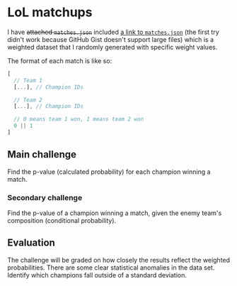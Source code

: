 # LoL matchups

I have ~~attached `matches.json`~~ included [a link to `matches.json`](http://dzheng.freeshell.org/matches.json.gz) (the first try didn't work because GitHub Gist doesn't support large files) which is a weighted dataset that I randomly generated with specific weight values.

The format of each match is like so:

```js
[
  // Team 1
  [...], // Champion IDs

  // Team 2
  [...], // Champion IDs

  // 0 means team 1 won, 1 means team 2 won
  0 || 1
]
```

## Main challenge

Find the p-value (calculated probability) for each champion winning a match.

### Secondary challenge

Find the p-value of a champion winning a match, given the enemy team's composition (conditional probability).

## Evaluation

The challenge will be graded on how closely the results reflect the weighted probabilities. There are some clear statistical anomalies in the data set. Identify which champions fall outside of a standard deviation.
